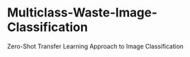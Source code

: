 # Multiclass-Waste-Image-Classification
Zero-Shot Transfer Learning Approach to Image Classification

